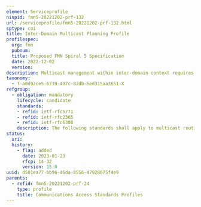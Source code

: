 ```yaml
---
element: Serviceprofile
nispid: fmn5-20221202-prf-132
url: /serviceprofile/fmn5-20221202-prf-132.html
sptype: coi
title: Inter-Domain Multicast Planning Profile
profilespec:
  org: fmn
  pubnum: 
  title: Proposed FMN Spiral 5 Specification
  date: 2022-12-02
  version: 
description: Multicast management within inter-domain context requires careful planning and orchestration.
taxonomy:
  - T-a0d92ce5-6739-407c-82db-6ed315aa3651-X
refgroup:
  - obligation: mandatory
    lifecycle: candidate
    standards: 
    - refid: ietf-rfc5771
    - refid: ietf-rfc2365
    - refid: ietf-rfc6308
    description: The following standards shall apply to multicast routing.
status:
  uri: 
  history: 
    - flag: added
      date: 2023-01-23
      rfcp: 14-32
      version: 15.0
uuid: d501ea77-bb96-46da-8556-47928075f4e9
parents:
  - refid: fmn5-20221202-prf-24
    type: profile
    title: Communications Access Standards Profiles
---
```

